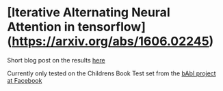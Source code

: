 # [Iterative Alternating Neural Attention in tensorflow] (https://arxiv.org/abs/1606.02245)

Short blog post on the results [here](https://nathanschucher.com/blog/alternating-neural-attention-for-machine-reading/)

Currently only tested on the Childrens Book Test set from the [bAbI project at Facebook](https://research.facebook.com/research/babi/)
